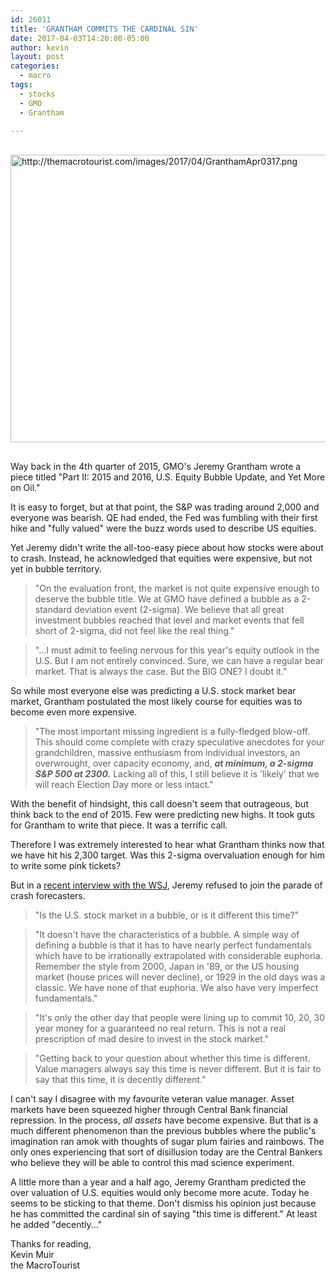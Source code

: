 ```yaml
---
id: 26011
title: 'GRANTHAM COMMITS THE CARDINAL SIN'
date: 2017-04-03T14:20:00-05:00
author: kevin
layout: post
categories:
  - macro
tags:
  - stocks
  - GMO
  - Grantham
   
---
```

<a href="http://themacrotourist.com/images/2017/04/GranthamApr0317.png"><img src="http://themacrotourist.com/images/2017/04/GranthamApr0317.png" alt="http://themacrotourist.com/images/2017/04/GranthamApr0317.png" width="750" height="460" style="margin:30px auto;display:block;"></a>

Way back in the 4th quarter of 2015, GMO's Jeremy Grantham wrote a piece titled "Part II: 2015 and 2016, U.S. Equity Bubble Update, and Yet More on Oil."

It is easy to forget, but at that point, the S&P was trading around 2,000 and everyone was bearish.  QE had ended, the Fed was fumbling with their first hike and "fully valued" were the buzz words used to describe US equities.

Yet Jeremy didn't write the all-too-easy piece about how stocks were about to crash.  Instead, he acknowledged that equities were expensive, but not yet in bubble territory.  

>"On the evaluation front, the market is not quite expensive enough to deserve the bubble title.  We at GMO have defined a bubble as a 2-standard deviation event (2-sigma).  We believe that all great investment bubbles reached that level and market events that fell short of 2-sigma, did not feel like the real thing."

>"...I must admit to feeling nervous for this year's equity outlook in the U.S.  But I am not entirely convinced.  Sure, we can have a regular bear market.  That is always the case.  But the BIG ONE?  I doubt it."

So while most everyone else was predicting a U.S. stock market bear market, Grantham postulated the most likely course for equities was to become even more expensive.

>"The most important missing ingredient is a fully-fledged blow-off.  This should come complete with crazy speculative anecdotes for your grandchildren, massive enthusiasm from individual investors, an overwrought, over capacity economy, and, ***at minimum, a 2-sigma S&P 500 at 2300.***  Lacking all of this, I still believe it is 'likely' that we will reach Election Day more or less intact."

With the benefit of hindsight, this call doesn't seem that outrageous, but think back to the end of 2015.  Few were predicting new highs.  It took guts for Grantham to write that piece.  It was a terrific call.

Therefore I was extremely interested to hear what Grantham thinks now that we have hit his 2,300 target.  Was this 2-sigma overvaluation enough for him to write some pink tickets?

But in a [recent interview with the WSJ](<http://on.wsj.com/2n43rdt>), Jeremy refused to join the parade of crash forecasters.

>"Is the U.S. stock market in a bubble, or is it different this time?"

>"It doesn't have the characteristics of a bubble.  A simple way of defining a bubble is that it has to have nearly perfect fundamentals which have to be irrationally extrapolated with considerable euphoria.  Remember the style from 2000, Japan in '89, or the US housing market (house prices will never decline), or 1929 in the old days was a classic.  We have none of that euphoria.  We also have very imperfect fundamentals."

>"It's only the other day that people were lining up to commit 10, 20, 30 year money for a guaranteed no real return.  This is not a real prescription of mad desire to invest in the stock market."

>"Getting back to your question about whether this time is different.  Value managers always say this time is never different.  But it is fair to say that this time, it is decently different."

I can't say I disagree with my favourite veteran value manager.  Asset markets have been squeezed higher through Central Bank financial repression.  In the process, *all assets* have become expensive.  But that is a much different phenomenon than the previous bubbles where the public's imagination ran amok with thoughts of sugar plum fairies and rainbows.  The only ones experiencing that sort of disillusion today are the Central Bankers who believe they will be able to control this mad science experiment.  

A little more than a year and a half ago, Jeremy Grantham predicted the over valuation of U.S. equities would only become more acute.  Today he seems to be sticking to that theme.  Don't dismiss his opinion just because he has committed the cardinal sin of saying "this time is different."  At least he added "decently..."

Thanks for reading,  
Kevin Muir  
the MacroTourist  








